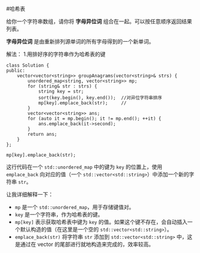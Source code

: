 #哈希表

给你一个字符串数组，请你将 **字母异位词** 组合在一起。可以按任意顺序返回结果列表。

**字母异位词** 是由重新排列源单词的所有字母得到的一个新单词。

解法：
1.用排好序的字符串作为哈希表的键
```
class Solution {
public:
    vector<vector<string>> groupAnagrams(vector<string>& strs) {
        unordered_map<string, vector<string>> mp;
        for (string& str : strs) {
            string key = str;
            sort(key.begin(), key.end());  //对异位字符串排序
            mp[key].emplace_back(str);     //
        }
        vector<vector<string>> ans;
        for (auto it = mp.begin(); it != mp.end(); ++it) {
            ans.emplace_back(it->second);
        }
        return ans;
    }
};
```

```
mp[key].emplace_back(str);
```

这行代码在一个 `std::unordered_map` 中的键为 `key` 的位置上，使用 `emplace_back` 向对应的值（一个 `std::vector<std::string>`）中添加一个新的字符串 `str`。

让我详细解释一下：

- `mp` 是一个 `std::unordered_map`，用于存储键值对。
- `key` 是一个字符串，作为哈希表的键。
- `mp[key]` 表示获取哈希表中键为 `key` 的值。如果这个键不存在，会自动插入一个默认构造的值（在这里是一个空的 `std::vector<std::string>`）。
- `emplace_back(str)` 将字符串 `str` 添加到 `std::vector<std::string>` 中，这是通过在 vector 的尾部进行就地构造来完成的，效率较高。